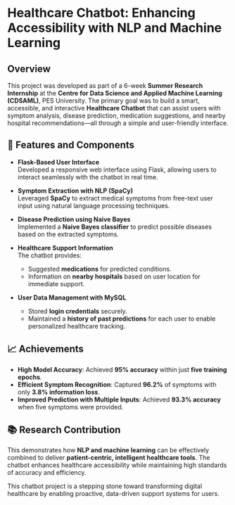 # Healthcare Chatbot: Enhancing Accessibility with NLP and Machine Learning

## Overview

This project was developed as part of a 6-week **Summer Research Internship** at the **Centre for Data Science and Applied Machine Learning (CDSAML)**, PES University. The primary goal was to build a smart, accessible, and interactive **Healthcare Chatbot** that can assist users with symptom analysis, disease prediction, medication suggestions, and nearby hospital recommendations—all through a simple and user-friendly interface.

## 🔧 Features and Components

- **Flask-Based User Interface**  
  Developed a responsive web interface using Flask, allowing users to interact seamlessly with the chatbot in real time.

- **Symptom Extraction with NLP (SpaCy)**  
  Leveraged **SpaCy** to extract medical symptoms from free-text user input using natural language processing techniques.

- **Disease Prediction using Naive Bayes**  
  Implemented a **Naive Bayes classifier** to predict possible diseases based on the extracted symptoms.

- **Healthcare Support Information**  
  The chatbot provides:
  - Suggested **medications** for predicted conditions.
  - Information on **nearby hospitals** based on user location for immediate support.

- **User Data Management with MySQL**  
  - Stored **login credentials** securely.
  - Maintained a **history of past predictions** for each user to enable personalized healthcare tracking.

## 📈 Achievements

- **High Model Accuracy**: Achieved **95% accuracy** within just **five training epochs**.
- **Efficient Symptom Recognition**: Captured **96.2%** of symptoms with only **3.8% information loss**.
- **Improved Prediction with Multiple Inputs**: Achieved **93.3% accuracy** when five symptoms were provided.

## 📚 Research Contribution

This demonstrates how **NLP and machine learning** can be effectively combined to deliver **patient-centric, intelligent healthcare tools**. The chatbot enhances healthcare accessibility while maintaining high standards of accuracy and efficiency.

This chatbot project is a stepping stone toward transforming digital healthcare by enabling proactive, data-driven support systems for users.

